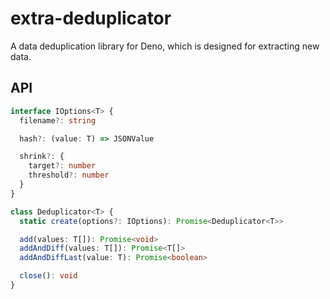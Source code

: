 # extra-deduplicator
A data deduplication library for Deno,
which is designed for extracting new data.

## API
```ts
interface IOptions<T> {
  filename?: string

  hash?: (value: T) => JSONValue

  shrink?: {
    target?: number
    threshold?: number
  }
}

class Deduplicator<T> {
  static create(options?: IOptions): Promise<Deduplicator<T>>

  add(values: T[]): Promise<void>
  addAndDiff(values: T[]): Promise<T[]>
  addAndDiffLast(value: T): Promise<boolean>

  close(): void
}
```

